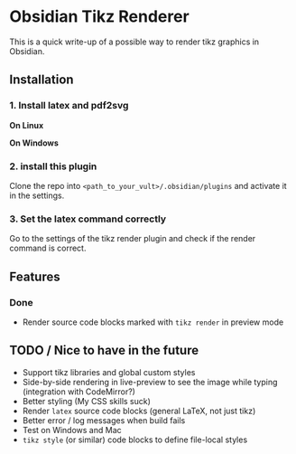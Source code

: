 # Obsidian Tikz Renderer

This is a quick write-up of a possible way to render tikz graphics in Obsidian.



## Installation

### 1. Install latex and pdf2svg

**On Linux**

**On Windows**

### 2. install this plugin

Clone the repo into `<path_to_your_vult>/.obsidian/plugins` and activate it in the settings.

### 3. Set the latex command correctly

Go to the settings of the tikz render plugin and check if the render command is correct.

## Features

### Done

- Render source code blocks marked with `tikz render` in preview mode

## TODO / Nice to have in the future

- Support tikz libraries and global custom styles
- Side-by-side rendering in live-preview to see the image while typing (integration with CodeMirror?)
- Better styling (My CSS skills suck)
- Render `latex` source code blocks (general LaTeX, not just tikz)
- Better error / log messages when build fails
- Test on Windows and Mac
- `tikz style` (or similar) code blocks to define file-local styles
